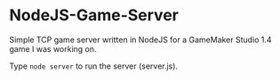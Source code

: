 # NodeJS-Game-Server
Simple TCP game server written in NodeJS for a GameMaker Studio 1.4 game I was working on.

Type `node server` to run the server (server.js).
